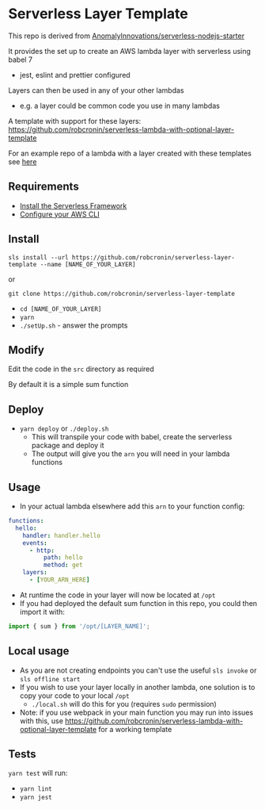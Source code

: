 # Serverless Layer Template

This repo is derived from [AnomalyInnovations/serverless-nodejs-starter](https://github.com/AnomalyInnovations/serverless-nodejs-starter)

It provides the set up to create an AWS lambda layer with serverless using babel 7

- jest, eslint and prettier configured

Layers can then be used in any of your other lambdas

- e.g. a layer could be common code you use in many lambdas

A template with support for these layers: https://github.com/robcronin/serverless-lambda-with-optional-layer-template

For an example repo of a lambda with a layer created with these templates see [here](https://github.com/robcronin/lambda-with-layer-example)

## Requirements

- [Install the Serverless Framework](https://serverless.com/framework/docs/providers/aws/guide/installation/)
- [Configure your AWS CLI](https://serverless.com/framework/docs/providers/aws/guide/credentials/)

## Install

```
sls install --url https://github.com/robcronin/serverless-layer-template --name [NAME_OF_YOUR_LAYER]
```

or

```
git clone https://github.com/robcronin/serverless-layer-template
```

- `cd [NAME_OF_YOUR_LAYER]`
- `yarn`
- `./setUp.sh` - answer the prompts

## Modify

Edit the code in the `src` directory as required

By default it is a simple sum function

## Deploy

- `yarn deploy` or `./deploy.sh`
  - This will transpile your code with babel, create the serverless package and deploy it
  - The output will give you the `arn` you will need in your lambda functions

## Usage

- In your actual lambda elsewhere add this `arn` to your function config:

```yml
functions:
  hello:
    handler: handler.hello
    events:
      - http:
          path: hello
          method: get
    layers:
      - [YOUR_ARN_HERE]
```

- At runtime the code in your layer will now be located at `/opt`
- If you had deployed the default sum function in this repo, you could then import it with:

```js
import { sum } from '/opt/[LAYER_NAME]';
```

## Local usage

- As you are not creating endpoints you can't use the useful `sls invoke` or `sls offline start`
- If you wish to use your layer locally in another lambda, one solution is to copy your code to your local `/opt`
  - `./local.sh` will do this for you (requires `sudo` permission)
- Note: if you use webpack in your main function you may run into issues with this, use https://github.com/robcronin/serverless-lambda-with-optional-layer-template for a working template

## Tests

`yarn test` will run:

- `yarn lint`
- `yarn jest`
